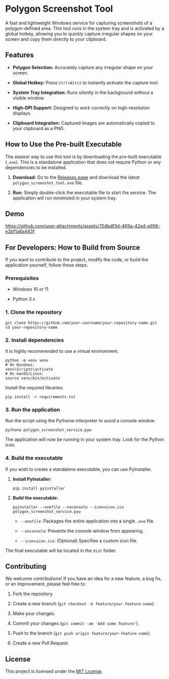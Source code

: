 # Polygon Screenshot Tool

A fast and lightweight Windows service for capturing screenshots of a polygon-defined area. This tool runs in the system tray and is activated by a global hotkey, allowing you to quickly capture irregular shapes on your screen and copy them directly to your clipboard.

## Features

- **Polygon Selection:** Accurately capture any irregular shape on your screen.
    
- **Global Hotkey:** Press `Ctrl+Alt+2` to instantly activate the capture tool.
    
- **System Tray Integration:** Runs silently in the background without a visible window.
    
- **High-DPI Support:** Designed to work correctly on high-resolution displays.
    
- **Clipboard Integration:** Captured images are automatically copied to your clipboard as a PNG.
    

## How to Use the Pre-built Executable

The easiest way to use this tool is by downloading the pre-built executable (`.exe`). This is a standalone application that does not require Python or any dependencies to be installed.

1. **Download:** Go to the [Releases page](https://www.google.com/search?q=https://github.com/your-username/your-repository-name/releases "null") and download the latest `polygon_screenshot_tool.exe` file.
    
2. **Run:** Simply double-click the executable file to start the service. The application will run minimized in your system tray.
    
## Demo



https://github.com/user-attachments/assets/704bdf3d-469a-42a4-a956-e2bf1a8a443f



## For Developers: How to Build from Source

If you want to contribute to the project, modify the code, or build the application yourself, follow these steps.

### Prerequisites

- Windows 10 or 11
    
- Python 3.x
    

### 1. Clone the repository

```
git clone https://github.com/your-username/your-repository-name.git
cd your-repository-name
```

### 2. Install dependencies

It is highly recommended to use a virtual environment.

```
python -m venv venv
# On Windows:
venv\Scripts\activate
# On macOS/Linux:
source venv/bin/activate
```

Install the required libraries:

```
pip install -r requirements.txt
```

### 3. Run the application

Run the script using the Pythonw interpreter to avoid a console window.

```
pythonw polygon_screenshot_service.pyw
```

The application will now be running in your system tray. Look for the Python icon.

### 4. Build the executable

If you wish to create a standalone executable, you can use PyInstaller.

1. **Install PyInstaller:**
    
    ```
    pip install pyinstaller
    ```
    
2. **Build the executable:**
    
    ```
    pyinstaller --onefile --noconsole --icon=icon.ico polygon_screenshot_service.pyw
    ```
    
    - `--onefile`: Packages the entire application into a single `.exe` file.
        
    - `--noconsole`: Prevents the console window from appearing.
        
    - `--icon=icon.ico`: (Optional) Specifies a custom icon file.
        

The final executable will be located in the `dist` folder.

## Contributing

We welcome contributions! If you have an idea for a new feature, a bug fix, or an improvement, please feel free to:

1. Fork the repository.
    
2. Create a new branch (`git checkout -b feature/your-feature-name`).
    
3. Make your changes.
    
4. Commit your changes (`git commit -am 'Add some feature'`).
    
5. Push to the branch (`git push origin feature/your-feature-name`).
    
6. Create a new Pull Request.
    

## License

This project is licensed under the [MIT License](https://www.google.com/search?q=LICENSE.txt "null").

